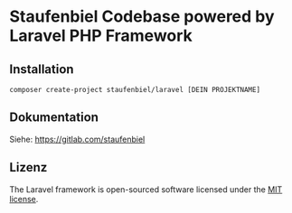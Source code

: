 # Staufenbiel Codebase powered by Laravel PHP Framework


## Installation

```shell
composer create-project staufenbiel/laravel [DEIN PROJEKTNAME]
```

## Dokumentation

Siehe: https://gitlab.com/staufenbiel

## Lizenz

The Laravel framework is open-sourced software licensed under the [MIT license](http://opensource.org/licenses/MIT).
